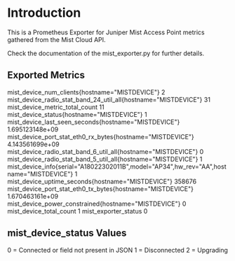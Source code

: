 # Introduction

This is a Prometheus Exporter for Juniper Mist Access Point metrics gathered from the Mist Cloud API.  

Check the documentation of the mist_exporter.py for further details.  

## Exported Metrics

mist_device_num_clients{hostname="MISTDEVICE"} 2
mist_device_radio_stat_band_24_util_all{hostname="MISTDEVICE"} 31
mist_device_metric_total_count 11
mist_device_status{hostname="MISTDEVICE"} 1
mist_device_last_seen_seconds{hostname="MISTDEVICE"} 1.695123148e+09
mist_device_port_stat_eth0_rx_bytes{hostname="MISTDEVICE"} 4.143561699e+09
mist_device_radio_stat_band_6_util_all{hostname="MISTDEVICE"} 0
mist_device_radio_stat_band_5_util_all{hostname="MISTDEVICE"} 1
mist_device_info{serial="A18022302011B",model="AP34",hw_rev="AA",hostname="MISTDEVICE"} 1
mist_device_uptime_seconds{hostname="MISTDEVICE"} 358676
mist_device_port_stat_eth0_tx_bytes{hostname="MISTDEVICE"} 1.670463161e+09
mist_device_power_constrained{hostname="MISTDEVICE"} 0
mist_device_total_count 1
mist_exporter_status 0

## mist_device_status Values

0 = Connected or field not present in JSON
1 = Disconnected
2 = Upgrading
